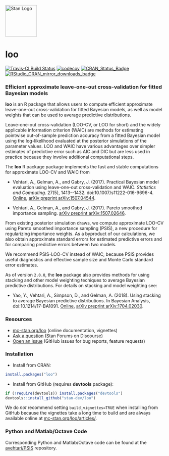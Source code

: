 [<img src="https://raw.githubusercontent.com/stan-dev/logos/master/logo_tm.png" width=100 alt="Stan Logo"/>](http://mc-stan.org)

# loo

[![Travis-CI Build Status](https://travis-ci.org/stan-dev/loo.svg?branch=master)](https://travis-ci.org/stan-dev/loo)
[![codecov](https://codecov.io/gh/stan-dev/loo/branch/master/graph/badge.svg)](https://codecov.io/github/stan-dev/loo?branch=master)
[![CRAN_Status_Badge](http://www.r-pkg.org/badges/version/loo?color=blue)](http://cran.r-project.org/web/packages/loo)
[![RStudio_CRAN_mirror_downloads_badge](http://cranlogs.r-pkg.org/badges/grand-total/loo?color=blue)](http://cran.r-project.org/web/packages/loo)

### Efficient approximate leave-one-out cross-validation for fitted Bayesian models

__loo__ is an R package that allows users to compute efficient approximate
leave-one-out cross-validation for fitted Bayesian models, as well as model
weights that can be used to average predictive distributions.

Leave-one-out cross-validation (LOO-CV, or LOO for short) and the widely
applicable information criterion (WAIC) are methods for estimating pointwise
out-of-sample prediction accuracy from a fitted Bayesian model using the
log-likelihood evaluated at the posterior simulations of the parameter values.
LOO and WAIC have various advantages over simpler estimates of predictive error
such as AIC and DIC but are less used in practice because they involve
additional computational steps.

The __loo__ R package package implements the fast and stable computations 
for approximate LOO-CV and WAIC from

* Vehtari, A., Gelman, A., and Gabry, J. (2017). Practical Bayesian model 
evaluation using leave-one-out cross-validation and WAIC. 
_Statistics and Computing_. 27(5), 1413--1432. 
doi:10.1007/s11222-016-9696-4. [Online](https://link.springer.com/article/10.1007/s11222-016-9696-4), 
[arXiv preprint arXiv:1507.04544](https://arxiv.org/abs/1507.04544).

* Vehtari, A., Gelman, A., and Gabry, J. (2017). Pareto smoothed importance sampling. 
[arXiv preprint arXiv:1507.02646](https://arxiv.org/abs/1507.02646).

From existing posterior simulation draws, we compute approximate LOO-CV using
Pareto smoothed importance sampling (PSIS), a new procedure for regularizing
importance weights. As a byproduct of our calculations, we also obtain
approximate standard errors for estimated predictive errors and for comparing
predictive errors between two models.

We recommend PSIS-LOO-CV instead of WAIC, because PSIS provides useful
diagnostics and effective sample size and Monte Carlo standard error estimates.

As of version `2.0.0`, the __loo__ package also provides methods for using
stacking and other model weighting techiques to average Bayesian predictive
distributions. For details on stacking and model weighting see:

* Yao, Y., Vehtari, A., Simpson, D., and Gelman, A. (2018). Using
stacking to average Bayesian predictive distributions. In Bayesian
Analysis, doi:10.1214/17-BA1091. 
[Online](https://projecteuclid.org/euclid.ba/1516093227),
[arXiv preprint arXiv:1704.02030](https://arxiv.org/abs/1704.02030).


### Resources

* [mc-stan.org/loo](https://mc-stan.org/loo) (online documentation, vignettes)
* [Ask a question](https://discourse.mc-stan.org) (Stan Forums on Discourse)
* [Open an issue](https://github.com/stan-dev/loo/issues) (GitHub issues for bug reports, feature requests)


### Installation

* Install from CRAN:

```r
install.packages("loo")
```

* Install from GitHub (requires __devtools__ package):

```r
if (!require(devtools)) install.packages("devtools")
devtools::install_github("stan-dev/loo")
```
We do _not_ recommend setting `build_vignettes=TRUE` when installing from GitHub
because the vignettes take a long time to build and are always available
online at [mc-stan.org/loo/articles/](http://mc-stan.org/loo/articles/).

### Python and Matlab/Octave Code
Corresponding Python and Matlab/Octave code can be found at the
[avehtari/PSIS](https://github.com/avehtari/PSIS) repository.

